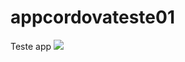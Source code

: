 # appcordovateste01
Teste app
![](https://github.com/ocariocawebdesign/appcordovateste01/www/img/logo.png)

